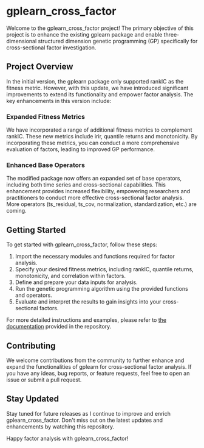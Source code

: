 # gplearn_cross_factor

Welcome to the gplearn_cross_factor project! The primary objective of this project is to enhance the existing gplearn package and enable three-dimensional structured dimension genetic programming (GP) specifically for cross-sectional factor investigation.

## Project Overview

In the initial version, the gplearn package only supported rankIC as the fitness metric. However, with this update, we have introduced significant improvements to extend its functionality and empower factor analysis. The key enhancements in this version include:

### Expanded Fitness Metrics
We have incorporated a range of additional fitness metrics to complement rankIC. These new metrics include irir, quantile returns and monotonicity. By incorporating these metrics, you can conduct a more comprehensive evaluation of factors, leading to improved GP performance.

### Enhanced Base Operators
The modified package now offers an expanded set of base operators, including both time series and cross-sectional capabilities. This enhancement provides increased flexibility, empowering researchers and practitioners to conduct more effective cross-sectional factor analysis. More operators (ts_residual, ts_cov, normalization, standardization, etc.) are coming.

## Getting Started

To get started with gplearn_cross_factor, follow these steps:

1. Import the necessary modules and functions required for factor analysis.
2. Specify your desired fitness metrics, including rankIC, quantile returns, monotonicity, and correlation within factors.
3. Define and prepare your data inputs for analysis.
4. Run the genetic programming algorithm using the provided functions and operators.
5. Evaluate and interpret the results to gain insights into your cross-sectional factors.

For more detailed instructions and examples, please refer to [the documentation](https://github.com/AlfredCYL/gplearn_cross_factor/blob/main/Functional%20Demo.ipynb) provided in the repository.

## Contributing

We welcome contributions from the community to further enhance and expand the functionalities of gplearn for cross-sectional factor analysis. If you have any ideas, bug reports, or feature requests, feel free to open an issue or submit a pull request.

## Stay Updated

Stay tuned for future releases as I continue to improve and enrich gplearn_cross_factor. Don't miss out on the latest updates and enhancements by watching this repository.

Happy factor analysis with gplearn_cross_factor!
